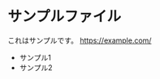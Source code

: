 <h1 id="サンプルファイル">サンプルファイル</h1>
<p>これはサンプルです。
<a href="https://example.com/">https://example.com/</a></p>
<ul>
<li>サンプル1</li>
<li>サンプル2</li>
</ul>
